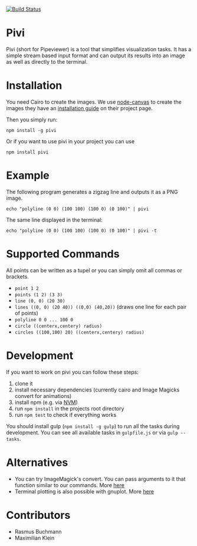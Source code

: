 [![Build Status](https://travis-ci.org/LittleHelicase/pivi.svg)](https://travis-ci.org/LittleHelicase/pivi)

# Pivi
Pivi (short for Pipeviewer) is a tool that simplifies visualization tasks. It has a simple stream based input format and can output its results into an image as well as directly to the terminal. 

# Installation
You need Cairo to create the images. We use [node-canvas](https://github.com/Automattic/node-canvas) to create the images they have an [installation guide](https://github.com/Automattic/node-canvas/wiki/_pages) on their project page.

Then you simply run:

```
npm install -g pivi
```

Or if you want to use pivi in your project you can use

```
npm install pivi
```

# Example
The following program generates a zigzag line and outputs it as a PNG image.

```
echo "polyline (0 0) (100 100) (100 0) (0 100)" | pivi
```
The same line displayed in the terminal:
```
echo "polyline (0 0) (100 100) (100 0) (0 100)" | pivi -t
```
# Supported Commands
All points can be written as a tupel or you can simply omit all commas or brackets.
- `point 1 2`
- `points (1 2) (3 3)`
- `line (0, 0) (20 30)`
- `lines ((0, 0) (20 40)) ((0,0) (40,20))` (draws one line for each pair of points)
- `polyline 0 0 ... 100 0`
- `circle ((centerx,centery) radius)`
- `circles ((100,100) 20) ((centerx,centery) radius)`

# Development
If you want to work on pivi you can follow these steps:

1. clone it
2. install necessary dependencies (currently cairo and Image Magicks convert for animations)
3. install npm (e.g. via [NVM](https://github.com/creationix/nvm))
4. run `npm install` in the projects root directory
5. run `npm test` to check if everything works

You should install gulp (`npm install -g gulp`) to run all the tasks during development. You can see
all available tasks in `gulpfile.js` or via `gulp --tasks`.

# Alternatives
- You can try ImageMagick's convert. You can pass arguments to it that function similar to our commands. More
[here](http://www.imagemagick.org/Usage/draw)
- Terminal plotting is also possible with gnuplot. More [here](http://www.gnuplot.info/)

# Contributors
- Rasmus Buchmann
- Maximilian Klein

